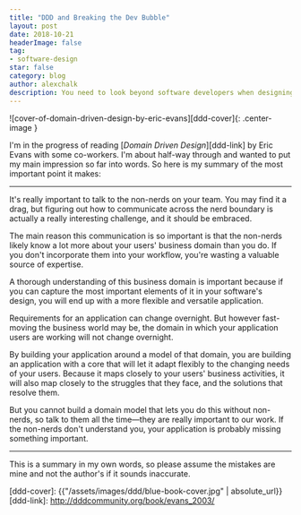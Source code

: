 ```yaml
---
title: "DDD and Breaking the Dev Bubble"
layout: post
date: 2018-10-21
headerImage: false
tag:
- software-design
star: false
category: blog
author: alexchalk
description: You need to look beyond software developers when designing software
---
```


![cover-of-domain-driven-design-by-eric-evans][ddd-cover]{: .center-image }

I'm in the progress of reading [*Domain Driven Design*][ddd-link] by Eric Evans with some co-workers. I'm about
half-way through and wanted to put my main impression so far into words. So here is
my summary of the most important point it makes:

---

It's really important to talk to the non-nerds on your team. You may find it a drag,
but figuring out how to communicate across the nerd boundary is actually a really
interesting challenge, and it should be embraced.

The main reason this communication is so important is that the non-nerds likely know 
a lot more about your users' business domain than you do. If 
you don't incorporate them into your workflow, you're wasting a valuable source of 
expertise.

A thorough understanding of this business domain is important because if you can
capture the most important elements of it in your software's design, you will end up with a
more flexible and versatile application. 

Requirements for an application can change overnight. But however fast-moving the
business world may be, the domain in which your application users are 
working will not change overnight. 

By building your application around a model of that domain, you are building an
application with a core that will let it adapt flexibly to the changing needs of
your users. Because it maps closely to your users' business activities, it will also
map closely to the struggles that they face, and the solutions that resolve them.

But you cannot build a domain model that lets you do this without non-nerds, so talk 
to them all the time—they are really important to our work. If the non-nerds don't
understand you, your application is probably missing something important.

---

This is a summary in my own words, so please assume the 
mistakes are mine and not the author's if it sounds inaccurate.

[ddd-cover]: {{"/assets/images/ddd/blue-book-cover.jpg" | absolute_url}}
[ddd-link]: http://dddcommunity.org/book/evans_2003/
